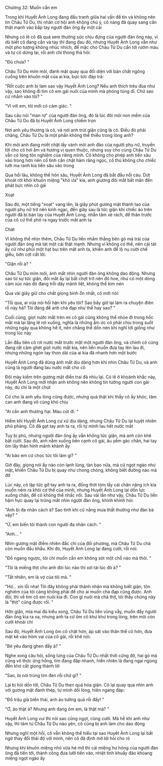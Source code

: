 




Chương 32: Muốn cắn em

Trong khi Huyết Ảnh Long đang đấu tranh giữa hai vấn đề tin và không nên tin Châu Tử Du, thì nhân cơ hội anh không chú ý, cô nàng đã quay sang cắn thật mạnh vào bắp tay người đàn ông ấy một cái

Nhưng có lẽ cô đã quá xem thường sức chịu đựng của người đàn ông này, vì dù biết cô đang cắn và tay thì đang đau đó, nhưng Huyết Ảnh Long vẫn như một pho tượng không nhúc nhích, để mặc cho Châu Tử Du cắn tới rướm máu và tự cô dừng lại, rồi anh chỉ thong thả hỏi:

"Đủ chưa? "

Châu Tử Du mím môi, đanh mặt quay qua đối diện với bản chất ngông cuồng trên khuôn mặt của ai kia, bực tức đáp trả:

"Rốt cuộc anh bị làm sao vậy Huyết Ảnh Long? Nếu anh thích trêu đùa như vậy, sao không đi tìm cô em gái nuôi của mình mà phóng túng đi. Chứ sao cứ nhắm vào tôi? "

"Vì với em, tôi mới có cảm giác. "

Sau câu nói "man rợ" của người đàn ông, đó là lúc đôi môi non mềm của Châu Tử Du đã bị Huyết Ảnh Long chiếm trọn

Nơi anh yêu thương là cô, và nơi anh trút giận cũng là cô. Điều đó phải chăng, Châu Tử Du là một phần không thể thiếu trong lòng anh?

Khi môi anh đang miết chặt lấy vành môi anh đào của người phụ nữ, truyền tới cho cô hơi ấm và hương vị quen thuộc, nhưng suy cho cùng Châu Tử Du vẫn có lòng tôn nghiêm của riêng mình. Cô không cho phép anh tiến sâu vào trong hơn nên cố tình cắn chặt hàm răng ngọc, cố thủ không cho chiếc lưỡi ma ranh kia tiến sâu vào trong

Qua hồi lâu, không thể hôn sâu, Huyết Ảnh Long đã bắt đầu nổi cáu. Dứt khoát rời khỏi khuôn miệng "khó ưa" kia, anh giương đôi mắt bất mãn đến phát bực nhìn cô gái


Xoạt

Sau đó, một tiếng "xoạt" vang lên, là giây phút gương mặt thanh tao của người phụ nữ trở nên kinh ngạc, đến giây sau là tức giận khi chiếc áo trên người đã bị bàn tay của Huyết Ảnh Long, nhẫn tâm xé rách, để thân trước của cô cứ thế phô ra ngay trước mắt anh ta

Chát

Vì không thể nhịn thêm, Châu Tử Du liền nhắm thẳng bên gò má trái của người đàn ông mà tát một cái thật mạnh. Nhưng vì không có thế, nên cái tát ấy cứ như phủi một hạt bụi trên mặt anh ta, khiến anh để lộ nụ cười chế giễu, bỡn cợt cất lời:

"Giận rồi à? "

Châu Tử Du mím môi, ánh mắt nhìn người đàn ông không dao động. Nhưng sao từ sự tức giận, đôi mắt ấy lại bất chợt trở nên đỏ hoe, như có một dòng cảm xúc nào đó đang trỗi dậy mãnh liệt, không thể kìm nén

Qua vài giây giữ cho chất giọng bình ổn nhất, cô mới nói:

"Tối qua, ai vừa nói hối hận khi yêu tôi? Sao bây giờ lại làm ra chuyện điên rồ này hả? Tôi đáng để anh chà đạp như thế hay sao? "

Cuối cùng, giọt nước mắt trên mi cô gái cũng không thể nhòe đi trong hốc mắt mà lại lặng lẽ rơi xuống, nghĩa là những ấm ức cô phải chịu trong suốt những ngày qua không hề ít, nên chẳng thể dồn nén khi nghĩ tới giống như trong lúc này

Lần đầu tiên cô rơi nước mắt trước mặt một người đàn ông, và chính cô cũng đang rất căm ghét giọt nước mắt kia, nên liền muốn đưa tay lên lau đi, nhưng những ngón tay thon dài của ai kia đã nhanh hơn một bước

Huyết Ảnh Long đã dùng ánh mắt dịu dàng hơn khi nhìn Châu Tử Du, và anh cũng là người đang lau nước mắt cho cô

Đôi mày kiếm trên gương mặt điển trai đã nhíu lại. Có lẽ ở khoảnh khắc này, Huyết Ảnh Long mới nhận anh không nên không tin tưởng người con gái này, dù chỉ là một chút

Cứ cho là anh yếu lòng cũng được, nhưng quả thật khi thấy cô ấy khóc, tâm can anh đang vô cùng khó chịu

"Ai cần anh thương hại. Mau cút đi. "


Hiếm khi Huyết Ảnh Long cư xử dịu dàng, nhưng Châu Tử Du lại tuyệt nhiên phũ phàng. Cô đã gạt tay anh ta ra, rồi tự mình lau hết nước mắt

Tuy bị phũ, nhưng người đàn ông ấy vẫn không tức giận, mà anh còn khẽ bật cười. Sau đó, anh nằm xuống bên cạnh cô gái, âu yếm gác chân, hai tay ôm lấy thân hình mảnh khảnh ấy

"Ai bảo em cứ chọc tức tôi làm gì? "

Giờ đây, giọng nói ấy nào còn lạnh lùng, tàn bạo nữa, mà cứ ngọt ngào như mật, khiến Châu Tử Du bị quay như chong chóng, không biết đường nào mà đỡ

Lúc này, cô lập tức gỡ tay anh ta ra, đồng thời tóm lấy cái chân nặng ịch kia muốn ném ra khỏi cơ thể của mình, nhưng Huyết Ảnh Long lại dồn lực xuống chân, để cô không thể nhấc nổi. Sau vài lần như vậy, Châu Tử Du liền hậm hực quay lại trừng mắt nhìn người đàn ông, khinh khỉnh hỏi:

"Anh bị đa nhân cách à? Sao tính khí cứ nắng mưa thất thường như đàn bà vậy? "

"Ừ, em biến tôi thành con người đa nhân cách. "

"Anh... "

Nhìn gương mặt điềm nhiên đắc chí của đối phương, mà Châu Tử Du chả còn muốn đấu khẩu. Khi đó, Huyết Ảnh Long lại đang cười, rồi nói:

"Đồ ngang ngược, tôi chỉ muốn cắn em không sót một chỗ nào mà thôi. "

"Tôi là miếng thịt cho anh đói lúc nào thì xơi tái lúc đó à? "

"Tất nhiên, em là vợ của tôi mà. "

"Hơ... xin lỗi nha! Tôi đây không phải thánh nhân mà không biết giận, tôn nghiêm của tôi càng không phải để cho ai muốn chà đạp cũng được. Anh đói, thì về tìm cô em nuôi kia đi. Con gì nuôi mà chả thịt, tôi thấy chừng này là "thịt" cũng được rồi. "

Hờn giận, mỉa mai đủ kiểu xong, Châu Tử Du liền vùng vẫy, muốn đẩy người đàn ông kia ra xa, nhưng anh ta cứ ôm cô khư khư trong lòng, trên môi còn cười khoái chí


Sau đó, Huyết Ảnh Long ôm cô chặt hơn, áp sát vào thân thể cô hơn, đưa mặt kề vào hõm vai của cô gái, rồi khẽ nói:

"Bé yêu đang ghen đấy à? "

Nghe xong câu hỏi, sống lưng của Châu Tử Du nhất thời cứng đờ, hai gò má cũng vô thức ửng hồng, tim đang đập nhanh, hiển nhiên là đang ngại ngùng đến khó cất giọng thành lời

"Sao, bị nói trúng tim đen rồi chứ gì? "

Lại bị hỏi dồn tới, Châu Tử Du thẹn quá hóa giận. Cô lại quay qua nhìn anh với gương mặt đanh thép, tự mình dối lòng, hiên ngang đáp:

"Đồ trâu già biến thái, anh ảo tưởng quá rồi đấy! "

"Ơ, ảo thật à? Nhưng anh đang ôm em, là thật mà? "

Huyết Ảnh Long vui thì nói sao cũng ngọt, cũng cười. Mà hễ khi anh như vậy, thì tâm tư Châu Tử Du nào yên, cô cũng bị anh làm cho dao động

Nhưng nghĩ một hồi, cô vẫn không thể hiểu tại sao Huyết Ảnh Long lại bất ngờ thay đổi thái độ với mình, nên cô đã định mở lời hỏi cho rõ

Nhưng khi khuôn miệng nhỏ vừa hé mở thì cái miệng hư hỏng của người đàn ông đã tiến tới, thành công đưa lưỡi tiến vào, nhiệt tình khuấy đảo khoang miệng ngọt ngào ấy




